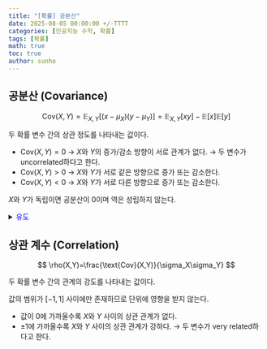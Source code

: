 ```yaml
---
title: "[확률] 공분산"
date: 2025-08-05 00:00:00 +/-TTTT
categories: [인공지능 수학, 확률]
tags: [확률]
math: true
toc: true
author: sunho
---
```


## 공분산 (Covariance)

$$
\text{Cov}(X,Y)=\mathbb E_{X,Y}[(x-\mu_X)(y-\mu_Y)]=\mathbb E_{X,Y}[xy]-\mathbb E[x]\mathbb E[y]
$$

두 확률 변수 간의 상관 정도를 나타내는 값이다.
- $\text{Cov}(X,Y)=0$ → $X$와 $Y$의 증가/감소 방향이 서로 관계가 없다. → 두 변수가 uncorrelated하다고 한다.
- $\text{Cov}(X,Y)>0$ → $X$와 $Y$가 서로 같은 방향으로 증가 또는 감소한다.
- $\text{Cov}(X,Y)<0$ → $X$와 $Y$가 서로 다른 방향으로 증가 또는 감소한다.

$X$와 $Y$가 독립이면 공분산이 0이며 역은 성립하지 않는다.

<details>
<summary><font color='blue'>유도</font></summary>
<div markdown="1">



</div>
</details>


## 상관 계수 (Correlation)

$$
\rho(X,Y)=\frac{\text{Cov}(X,Y)}{\sigma_X\sigma_Y}
$$

두 확률 변수 간의 관계의 강도를 나타내는 값이다.

값의 범위가 $[-1,1]$ 사이에만 존재하므로 단위에 영향을 받지 않는다.

- 값이 0에 가까울수록 $X$와 $Y$ 사이의 상관 관계가 없다.
- $\pm1$에 가까울수록 $X$와 $Y$ 사이의 상관 관계가 강하다. → 두 변수가 very related하다고 한다.

